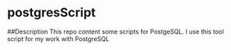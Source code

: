 # postgresScript
##Description
This repo content some scripts for PostgeSQL.  I use this tool script for my work with PostgreSQL
